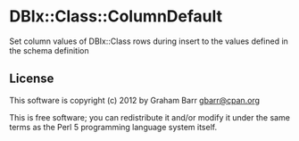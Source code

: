 # DBIx::Class::ColumnDefault

Set column values of DBIx::Class rows during insert to the values defined in the schema definition

## License

This software is copyright (c) 2012 by Graham Barr <gbarr@cpan.org>

This is free software; you can redistribute it and/or modify it under
the same terms as the Perl 5 programming language system itself.


